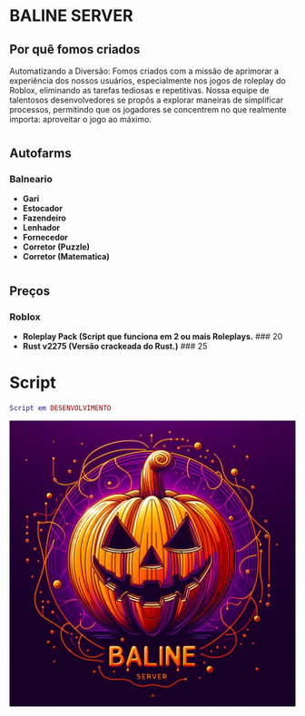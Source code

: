 # BALINE SERVER



## Por quê fomos criados

Automatizando a Diversão: Fomos criados com a missão de aprimorar a experiência dos nossos usuários, especialmente nos jogos de roleplay do Roblox, eliminando as tarefas tediosas e repetitivas. Nossa equipe de talentosos desenvolvedores se propôs a explorar maneiras de simplificar processos, permitindo que os jogadores se concentrem no que realmente importa: aproveitar o jogo ao máximo.

#

## Autofarms
### Balneario
  
- **Gari**
- **Estocador**
- **Fazendeiro**
- **Lenhador**
- **Fornecedor**
- **Corretor (Puzzle)**
- **Corretor (Matematica)**



#

## Preços
### Roblox
- **Roleplay Pack (Script que funciona em 2 ou mais Roleplays.** ### 20
- **Rust v2275 (Versão crackeada do Rust.)** ### 25


# Script
```lua
Script em DESENVOLVIMENTO
```

![Banner](https://raw.githubusercontent.com/iamthebestts/BALINE-SERVER/Regras/Baline%20server%20Logo.jpg)
